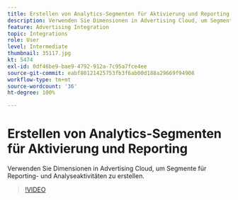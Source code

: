 ```yaml
---
title: Erstellen von Analytics-Segmenten für Aktivierung und Reporting
description: Verwenden Sie Dimensionen in Advertising Cloud, um Segmente für Reporting- und Analyseaktivitäten zu erstellen.
feature: Advertising Integration
topic: Integrations
role: User
level: Intermediate
thumbnail: 35117.jpg
kt: 5474
exl-id: 0df46be9-bae9-4792-912a-7c95a7fce4ee
source-git-commit: eabf80121425753fb3f6ab00d188a29669f94908
workflow-type: tm+mt
source-wordcount: '36'
ht-degree: 100%

---
```


# Erstellen von Analytics-Segmenten für Aktivierung und Reporting

Verwenden Sie Dimensionen in Advertising Cloud, um Segmente für Reporting- und Analyseaktivitäten zu erstellen.

>[!VIDEO](https://video.tv.adobe.com/v/40436/?quality=12&learn=on&captions=ger)
